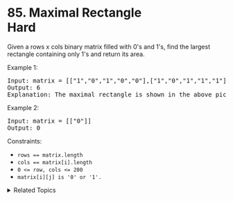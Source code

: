 # 85. Maximal Rectangle<br> Hard

Given a rows x cols binary matrix filled with 0's and 1's, find the largest rectangle containing only 1's and return its area.

Example 1:

<pre>
Input: matrix = [["1","0","1","0","0"],["1","0","1","1","1"],["1","1","1","1","1"],["1","0","0","1","0"]]
Output: 6
Explanation: The maximal rectangle is shown in the above picture.
</pre>

Example 2:

<pre>
Input: matrix = [["0"]]
Output: 0
</pre>

Constraints:

- `rows == matrix.length`
- `cols == matrix[i].length`
- `0 <= row, cols <= 200`
- `matrix[i][j] is '0' or '1'.`

<details>

<summary> Related Topics </summary>

-   `Monotonic Stack`
-   `Dynamic Programming`

</details>